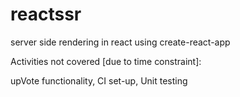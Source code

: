 # reactssr
server side rendering in react using create-react-app

Activities not covered [due to time constraint]:

upVote functionality,
CI set-up,
Unit testing
